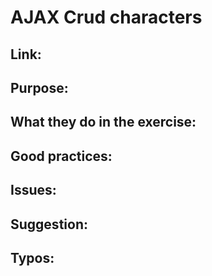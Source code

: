 # AJAX Crud characters

## Link:

## Purpose:

## What they do in the exercise:

## Good practices:

## Issues:

## Suggestion:

## Typos: